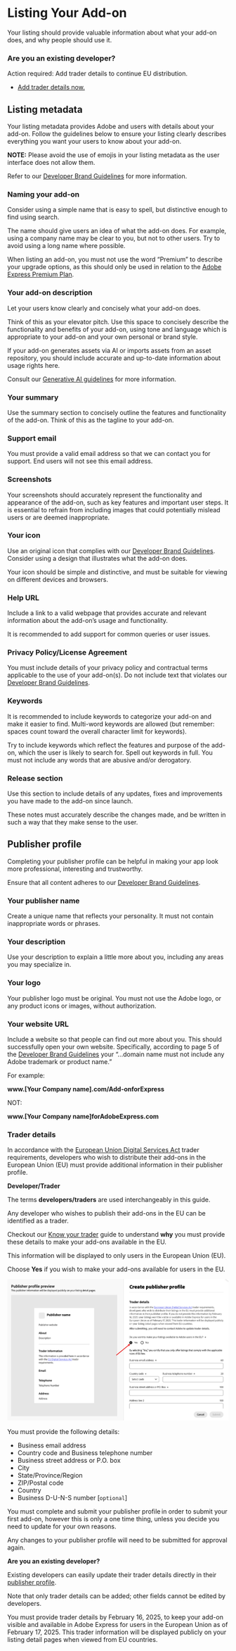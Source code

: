# Listing Your Add-on

Your listing should provide valuable information about what your add-on does, and why people should use it.

<Announcement slots="heading, text, button" variant="secondary" />

### Are you an existing developer?

Action required: Add trader details to continue EU distribution.

- [Add trader details now.](https://new.express.adobe.com/add-ons?mode=submission)

## Listing metadata

Your listing metadata provides Adobe and users with details about your add-on. Follow the guidelines below to ensure your listing clearly describes everything you want your users to know about your add-on.

<InlineAlert slots="text" variant="info"/>

**NOTE:** Please avoid the use of emojis in your listing metadata as the user interface does not allow them.

Refer to our [Developer Brand Guidelines](../brand_guidelines.md) for more information.

### Naming your add-on

Consider using a simple name that is easy to spell, but distinctive enough to find using search.

The name should give users an idea of what the add-on does. For example, using a company name may be clear to you, but not to other users. Try to avoid using a long name where possible.

When listing an add-on, you must not use the word “Premium” to describe your upgrade options, as this should only be used in relation to the [Adobe Express Premium Plan](https://www.adobe.com/express/pricing).

### Your add-on description

Let your users know clearly and concisely what your add-on does.

Think of this as your elevator pitch. Use this space to concisely describe the functionality and benefits of your add-on, using tone and language which is appropriate to your add-on and your own personal or brand style.

If your add-on generates assets via AI or imports assets from an asset repository, you should include accurate and up-to-date information about usage rights here.

Consult our [Generative AI guidelines](../genai/index.md) for more information.

### Your summary

Use the summary section to concisely outline the features and functionality of the add-on. Think of this as the tagline to your add-on.

### Support email

You must provide a valid email address so that we can contact you for support. End users will not see this email address.

### Screenshots

Your screenshots should accurately represent the functionality and appearance of the add-on, such as key features and important user steps. It is essential to refrain from including images that could potentially mislead users or are deemed inappropriate.

### Your icon

Use an original icon that complies with our [Developer Brand Guidelines](https://developer.adobe.com/express/embed-sdk/docs/assets/34359598a6bd85d69f1f09839ec43e12/Adobe_Express_Partner_Program_brand_guide.pdf). Consider using a design that illustrates what the add-on does.

Your icon should be simple and distinctive, and must be suitable for viewing on different devices and browsers.

### Help URL

Include a link to a valid webpage that provides accurate and relevant information about the add-on’s usage and functionality.

It is recommended to add support for common queries or user issues.

### Privacy Policy/License Agreement

You must include details of your privacy policy and contractual terms applicable to the use of your add-on(s). Do not include text that violates our [Developer Brand Guidelines](https://developer.adobe.com/express/embed-sdk/docs/assets/34359598a6bd85d69f1f09839ec43e12/Adobe_Express_Partner_Program_brand_guide.pdf).

### Keywords

It is recommended to include keywords to categorize your add-on and make it easier to find. Multi-word keywords are allowed (but remember: spaces count toward the overall character limit for keywords).

Try to include keywords which reflect the features and purpose of the add-on, which the user is likely to search for. Spell out keywords in full. You must not include any words that are abusive and/or derogatory.

### Release section

Use this section to include details of any updates, fixes and improvements you have made to the add-on since launch.

These notes must accurately describe the changes made, and be written in such a way that they make sense to the user.

## Publisher profile

Completing your publisher profile can be helpful in making your app look more professional, interesting and trustworthy.

Ensure that all content adheres to our [Developer Brand Guidelines](https://developer.adobe.com/express/embed-sdk/docs/assets/34359598a6bd85d69f1f09839ec43e12/Adobe_Express_Partner_Program_brand_guide.pdf).

### Your publisher name

Create a unique name that reflects your personality. It must not contain inappropriate words or phrases.

### Your description

Use your description to explain a little more about you, including any areas you may specialize in.

### Your logo

Your publisher logo must be original. You must not use the Adobe logo, or any product icons or images, without authorization.

### Your website URL

Include a website so that people can find out more about you. This should successfully open your own website. Specifically, according to page 5 of the [Developer Brand Guidelines](https://developer.adobe.com/express/embed-sdk/docs/assets/34359598a6bd85d69f1f09839ec43e12/Adobe_Express_Partner_Program_brand_guide.pdf) your “...domain name must not include any Adobe trademark or product name.”

For example:

**www.[Your Company name].com/Add-onforExpress**

NOT:

**www.[Your Company name]forAdobeExpress.com**

### Trader details

In accordance with the [European Union Digital Services Act](https://eur-lex.europa.eu/legal-content/EN/ALL/?uri=CELEX:32022R2065) trader requirements, developers who wish to distribute their add-ons in the European Union (EU) must provide additional information in their publisher profile.

<InlineAlert variant="info" slots="header, text1, text2, text3, text4" />

**Developer/Trader**

The terms **developers/traders** are used interchangeably in this guide.

Any developer who wishes to publish their add-ons in the EU can be identified as a trader.

Checkout our [Know your trader](https://developer.adobe.com/compliance/) guide to understand **why** you must provide these details to make your add-ons available in the EU.

This information will be displayed to only users in the European Union (EU).

Choose **Yes** if you wish to make your add-ons available for users in the EU.

![Trader details](../../img/trader-details.png)

You must provide the following details:

- Business email address​
- Country code and Business telephone number
- Business street address or P.O. box
- City
- State/Province/Region
- ZIP/Postal code
- Country
- Business D-U-N-S number [`optional`]

You must complete and submit your publisher profile in order to submit your first add-on, however this is only a one time thing, unless you decide you need to update for your own reasons.

Any changes to your publisher profile will need to be submitted for approval again.

<InlineAlert variant="warning" slots="header, text1, text2, text3" />

**Are you an existing developer?**

Existing developers can easily update their trader details directly in their [publisher profile](https://new.express.adobe.com/add-ons?mode=submission).

Note that only trader details can be added; other fields cannot be edited by developers.

You must provide trader details by February 16, 2025, to keep your add-on visible and available in Adobe Express for users in the European Union as of February 17, 2025. This trader information will be displayed publicly on your listing detail pages when viewed from EU countries.
